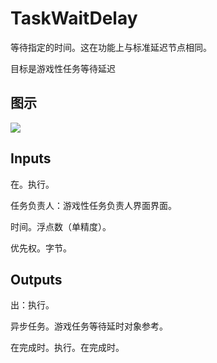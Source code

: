 # TaskWaitDelay

等待指定的时间。这在功能上与标准延迟节点相同。

目标是游戏性任务等待延迟

## 图示

![]($-20221218-19100051.png)

## Inputs

在。执行。

任务负责人：游戏性任务负责人界面界面。

时间。浮点数（单精度）。

优先权。字节。  

## Outputs

出：执行。

异步任务。游戏任务等待延时对象参考。

在完成时。执行。在完成时。

